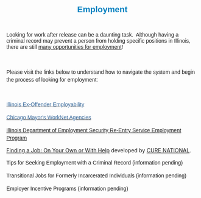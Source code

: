 <P style="TEXT-ALIGN: center"><SPAN style="FONT-SIZE: 22px; FONT-FAMILY: Arial,Helvetica,sans-serif; COLOR: rgb(0,128,192); LINE-HEIGHT: 27px"><SPAN style="FONT-WEIGHT: bold">Employment </SPAN></SPAN><BR></P>
<P></P>
<P><SPAN class=WEBON_SIZE style="FONT-SIZE: 14px">&nbsp;</SPAN></P>
<P><SPAN class=WEBON_SIZE style="FONT-SIZE: 14px"></SPAN></P>
<P><SPAN class=WEBON_FONT style="FONT-FAMILY: Arial,Helvetica,Sans-serif"><SPAN class=WEBON_SIZE style="FONT-SIZE: 14px">Looking for work after release can be a daunting task.&nbsp; Although having a criminal record may prevent a person from holding specific positions in Illinois, there are still </SPAN><U><SPAN class=WEBON_SIZE style="FONT-SIZE: 14px">many opportunities for emp</SPAN></U><U><SPAN class=WEBON_SIZE style="FONT-SIZE: 14px">loyment</SPAN></U><SPAN class=WEBON_SIZE style="FONT-SIZE: 14px">!</SPAN></SPAN></P>
<P style="TEXT-ALIGN: left"><SPAN class=WEBON_SIZE style="FONT-SIZE: 14px"></SPAN></P>
<P><SPAN style="FONT-SIZE: 16px; FONT-FAMILY: Arial,Helvetica,sans-serif; LINE-HEIGHT: 20px"><BR></SPAN></P>
<P style="TEXT-ALIGN: left"><SPAN class=WEBON_SIZE style="FONT-SIZE: 14px"></SPAN></P>
<P class=MsoNormal style="TEXT-ALIGN: left; MARGIN: 0in 0in 5pt; LINE-HEIGHT: 21.6pt" align=center><SPAN style="FONT-SIZE: 16px; FONT-FAMILY: Arial,Helvetica,sans-serif; LINE-HEIGHT: 20px"><SPAN class=WEBON_SIZE style="FONT-SIZE: 14px">Please visit the links below to understand how to navigate the system and begin the process of looking for employment:</SPAN></SPAN></P>
<P style="TEXT-ALIGN: left"><SPAN class=WEBON_SIZE style="FONT-SIZE: 14px"></SPAN></P>
<P style="TEXT-ALIGN: center"><BR></P>
<P style="TEXT-ALIGN: left"><SPAN class=WEBON_SIZE style="FONT-SIZE: 14px"></SPAN></P>
<P style="TEXT-ALIGN: left"><SPAN style="FONT-SIZE: 16px; FONT-FAMILY: Arial,Helvetica,sans-serif; LINE-HEIGHT: 20px"><A href="tip-for-emp.-seekers.html"><SPAN class=WEBON_COLOR style="COLOR: rgb(51,102,153)"><SPAN class=WEBON_SIZE style="FONT-SIZE: 14px">Illinois Ex-Offender Employability</SPAN></SPAN></A></SPAN></P><SPAN class=WEBON_COLOR style="COLOR: rgb(51,102,153)"><SPAN class=WEBON_SIZE style="FONT-SIZE: 14px"></SPAN></SPAN>
<P style="TEXT-ALIGN: left"><SPAN style="FONT-SIZE: 16px; FONT-FAMILY: Arial,Helvetica,sans-serif; LINE-HEIGHT: 20px"><A href="mayer-s-worknet-agencies.html"><SPAN class=WEBON_COLOR style="COLOR: rgb(51,102,153)"><SPAN class=WEBON_SIZE style="FONT-SIZE: 14px">Chicago Mayor's WorkNet Agencies</SPAN></SPAN></A></SPAN></P>
<P style="TEXT-ALIGN: left"><SPAN style="FONT-SIZE: 16px; FONT-FAMILY: Arial,Helvetica,sans-serif; LINE-HEIGHT: 20px"><SPAN class=WEBON_COLOR style="COLOR: rgb(51,102,153)"><A href="http://www.ides.state.il.us/ExOffenders/default.asp" target=_blank><SPAN class=WEBON_SIZE style="FONT-SIZE: 14px">Illinois Department of Employment Security Re-Entry Service Employment Program</SPAN></A></SPAN></SPAN></P>
<P><A href="http://documents.csh.org/documents/il/Reentryillinois/FindingAJob.pdf" target=_blank>Finding a Job: On Your Own or With Help</A> developed by <A href="http://www.curenational.org/cms/index.php" target=_blank>CURE NATIONAL</A>.</P>
<P style="TEXT-ALIGN: left"><SPAN class=WEBON_SIZE style="FONT-SIZE: 14px"></SPAN></P>
<P style="TEXT-ALIGN: left"><SPAN style="FONT-SIZE: 16px; FONT-FAMILY: Arial,Helvetica,sans-serif; LINE-HEIGHT: 20px"><SPAN class=WEBON_SIZE style="FONT-SIZE: 14px">Tips for Seeking Employment with a Criminal Record (information pending)</SPAN><BR></SPAN></P>
<P style="TEXT-ALIGN: left"><SPAN class=WEBON_SIZE style="FONT-SIZE: 14px"></SPAN></P>
<P style="TEXT-ALIGN: left"><SPAN style="FONT-SIZE: 16px; FONT-FAMILY: Arial,Helvetica,sans-serif; LINE-HEIGHT: 20px"><SPAN class=WEBON_SIZE style="FONT-SIZE: 14px">Transitional Jobs for Formerly Incarcerated Individuals (information pending)</SPAN><BR></SPAN></P>
<P style="TEXT-ALIGN: left"><SPAN class=WEBON_SIZE style="FONT-SIZE: 14px"></SPAN></P>
<P style="TEXT-ALIGN: left"><SPAN style="FONT-SIZE: 16px; FONT-FAMILY: Arial,Helvetica,sans-serif; LINE-HEIGHT: 20px"><SPAN class=WEBON_SIZE style="FONT-SIZE: 14px">Employer Incentive Programs (information pending)</SPAN></SPAN><BR></P>
<P><SPAN class=WEBON_SIZE style="FONT-SIZE: 14px"></SPAN></P>
<P><SPAN class=WEBON_SIZE style="FONT-SIZE: 14px"></SPAN></P>
<P style="TEXT-ALIGN: center"><SPAN class=WEBON_SIZE style="FONT-SIZE: 14px">&nbsp;</SPAN></P>
<P><SPAN class=WEBON_SIZE style="FONT-SIZE: 14px"></SPAN></P>
<P style="TEXT-ALIGN: center"><SPAN class=WEBON_SIZE style="FONT-SIZE: 14px"><BR></SPAN></P>
<DIV class=clr></DIV>